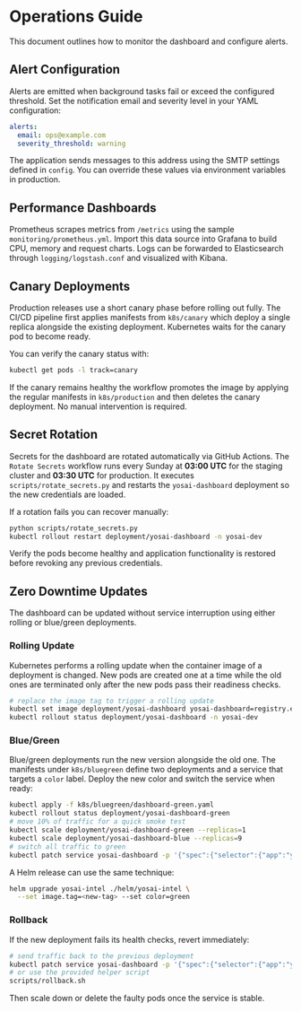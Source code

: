 # Operations Guide

This document outlines how to monitor the dashboard and configure alerts.

## Alert Configuration

Alerts are emitted when background tasks fail or exceed the configured
threshold. Set the notification email and severity level in your YAML
configuration:

```yaml
alerts:
  email: ops@example.com
  severity_threshold: warning
```

The application sends messages to this address using the SMTP settings defined in
`config`. You can override these values via environment variables in production.

## Performance Dashboards

Prometheus scrapes metrics from `/metrics` using the sample
`monitoring/prometheus.yml`. Import this data source into Grafana to build CPU,
memory and request charts. Logs can be forwarded to Elasticsearch through
`logging/logstash.conf` and visualized with Kibana.

## Canary Deployments

Production releases use a short canary phase before rolling out fully. The CI/CD pipeline first applies manifests from `k8s/canary` which deploy a single replica alongside the existing deployment. Kubernetes waits for the canary pod to become ready.

You can verify the canary status with:

```bash
kubectl get pods -l track=canary
```

If the canary remains healthy the workflow promotes the image by applying the regular manifests in `k8s/production` and then deletes the canary deployment. No manual intervention is required.

## Secret Rotation

Secrets for the dashboard are rotated automatically via GitHub Actions. The
`Rotate Secrets` workflow runs every Sunday at **03:00 UTC** for the staging
cluster and **03:30 UTC** for production. It executes
`scripts/rotate_secrets.py` and restarts the `yosai-dashboard` deployment so the
new credentials are loaded.

If a rotation fails you can recover manually:

```bash
python scripts/rotate_secrets.py
kubectl rollout restart deployment/yosai-dashboard -n yosai-dev
```

Verify the pods become healthy and application functionality is restored before
revoking any previous credentials.

## Zero Downtime Updates

The dashboard can be updated without service interruption using either rolling or blue/green deployments.

### Rolling Update

Kubernetes performs a rolling update when the container image of a deployment is changed. New pods are created one at a time while the old ones are terminated only after the new pods pass their readiness checks.

```bash
# replace the image tag to trigger a rolling update
kubectl set image deployment/yosai-dashboard yosai-dashboard=registry.example.com/yosai-dashboard:<new-tag> -n yosai-dev
kubectl rollout status deployment/yosai-dashboard -n yosai-dev
```

### Blue/Green

Blue/green deployments run the new version alongside the old one. The manifests under `k8s/bluegreen` define two deployments and a service that targets a `color` label. Deploy the new color and switch the service when ready:

```bash
kubectl apply -f k8s/bluegreen/dashboard-green.yaml
kubectl rollout status deployment/yosai-dashboard-green
# move 10% of traffic for a quick smoke test
kubectl scale deployment/yosai-dashboard-green --replicas=1
kubectl scale deployment/yosai-dashboard-blue --replicas=9
# switch all traffic to green
kubectl patch service yosai-dashboard -p '{"spec":{"selector":{"app":"yosai-dashboard","color":"green"}}}'
```

A Helm release can use the same technique:

```bash
helm upgrade yosai-intel ./helm/yosai-intel \
  --set image.tag=<new-tag> --set color=green
```

### Rollback

If the new deployment fails its health checks, revert immediately:

```bash
# send traffic back to the previous deployment
kubectl patch service yosai-dashboard -p '{"spec":{"selector":{"app":"yosai-dashboard","color":"blue"}}}'
# or use the provided helper script
scripts/rollback.sh
```

Then scale down or delete the faulty pods once the service is stable.
